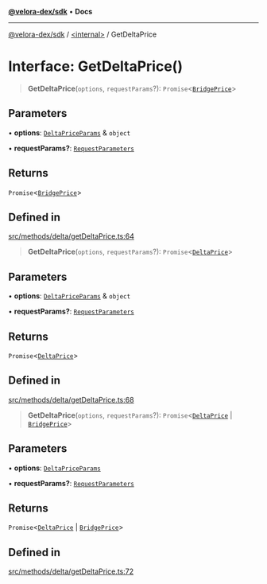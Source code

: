 [**@velora-dex/sdk**](../../README.md) • **Docs**

***

[@velora-dex/sdk](../../globals.md) / [\<internal\>](../README.md) / GetDeltaPrice

# Interface: GetDeltaPrice()

> **GetDeltaPrice**(`options`, `requestParams`?): `Promise`\<[`BridgePrice`](../../type-aliases/BridgePrice.md)\>

## Parameters

• **options**: [`DeltaPriceParams`](../../type-aliases/DeltaPriceParams.md) & `object`

• **requestParams?**: [`RequestParameters`](../type-aliases/RequestParameters.md)

## Returns

`Promise`\<[`BridgePrice`](../../type-aliases/BridgePrice.md)\>

## Defined in

[src/methods/delta/getDeltaPrice.ts:64](https://github.com/paraswap/paraswap-sdk/blob/master/src/methods/delta/getDeltaPrice.ts#L64)

> **GetDeltaPrice**(`options`, `requestParams`?): `Promise`\<[`DeltaPrice`](../../type-aliases/DeltaPrice.md)\>

## Parameters

• **options**: [`DeltaPriceParams`](../../type-aliases/DeltaPriceParams.md) & `object`

• **requestParams?**: [`RequestParameters`](../type-aliases/RequestParameters.md)

## Returns

`Promise`\<[`DeltaPrice`](../../type-aliases/DeltaPrice.md)\>

## Defined in

[src/methods/delta/getDeltaPrice.ts:68](https://github.com/paraswap/paraswap-sdk/blob/master/src/methods/delta/getDeltaPrice.ts#L68)

> **GetDeltaPrice**(`options`, `requestParams`?): `Promise`\<[`DeltaPrice`](../../type-aliases/DeltaPrice.md) \| [`BridgePrice`](../../type-aliases/BridgePrice.md)\>

## Parameters

• **options**: [`DeltaPriceParams`](../../type-aliases/DeltaPriceParams.md)

• **requestParams?**: [`RequestParameters`](../type-aliases/RequestParameters.md)

## Returns

`Promise`\<[`DeltaPrice`](../../type-aliases/DeltaPrice.md) \| [`BridgePrice`](../../type-aliases/BridgePrice.md)\>

## Defined in

[src/methods/delta/getDeltaPrice.ts:72](https://github.com/paraswap/paraswap-sdk/blob/master/src/methods/delta/getDeltaPrice.ts#L72)
